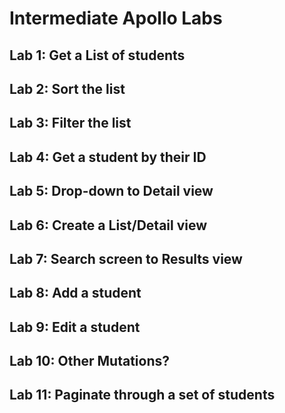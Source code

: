 # Intermediate Apollo Labs

## Lab 1: Get a List of students

## Lab 2: Sort the list

## Lab 3: Filter the list

## Lab 4: Get a student by their ID

## Lab 5: Drop-down to Detail view

## Lab 6: Create a List/Detail view

## Lab 7: Search screen to Results view

## Lab 8: Add a student

## Lab 9: Edit a student

## Lab 10: Other Mutations?

## Lab 11: Paginate through a set of students
